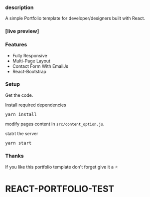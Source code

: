 ### description

A simple Portfolio template for developer/designers built with React. 

### [live preview]



### Features

- Fully Responsive
- Multi-Page Layout
- Contact Form With EmailJs
- React-Bootstrap



### Setup

Get the code.

 
 
Install required dependencies

<pre>yarn install</pre>

modify pages content in  `src/content_option.js`.

statrt the server

<pre>yarn start</pre>

### Thanks
If you like this portfolio template don't forget give it a ⭐ 
 


# REACT-PORTFOLIO-TEST
